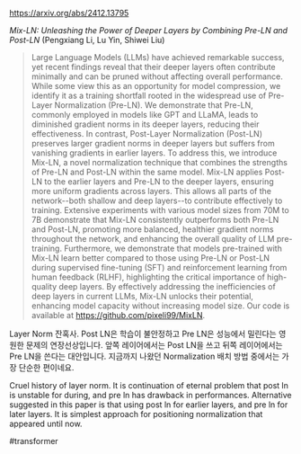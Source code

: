 https://arxiv.org/abs/2412.13795

*Mix-LN: Unleashing the Power of Deeper Layers by Combining Pre-LN and Post-LN* (Pengxiang Li, Lu Yin, Shiwei Liu)

> Large Language Models (LLMs) have achieved remarkable success, yet recent findings reveal that their deeper layers often contribute minimally and can be pruned without affecting overall performance. While some view this as an opportunity for model compression, we identify it as a training shortfall rooted in the widespread use of Pre-Layer Normalization (Pre-LN). We demonstrate that Pre-LN, commonly employed in models like GPT and LLaMA, leads to diminished gradient norms in its deeper layers, reducing their effectiveness. In contrast, Post-Layer Normalization (Post-LN) preserves larger gradient norms in deeper layers but suffers from vanishing gradients in earlier layers. To address this, we introduce Mix-LN, a novel normalization technique that combines the strengths of Pre-LN and Post-LN within the same model. Mix-LN applies Post-LN to the earlier layers and Pre-LN to the deeper layers, ensuring more uniform gradients across layers. This allows all parts of the network--both shallow and deep layers--to contribute effectively to training. Extensive experiments with various model sizes from 70M to 7B demonstrate that Mix-LN consistently outperforms both Pre-LN and Post-LN, promoting more balanced, healthier gradient norms throughout the network, and enhancing the overall quality of LLM pre-training. Furthermore, we demonstrate that models pre-trained with Mix-LN learn better compared to those using Pre-LN or Post-LN during supervised fine-tuning (SFT) and reinforcement learning from human feedback (RLHF), highlighting the critical importance of high-quality deep layers. By effectively addressing the inefficiencies of deep layers in current LLMs, Mix-LN unlocks their potential, enhancing model capacity without increasing model size. Our code is available at https://github.com/pixeli99/MixLN.

Layer Norm 잔혹사. Post LN은 학습이 불안정하고 Pre LN은 성능에서 밀린다는 영원한 문제의 연장선상입니다. 앞쪽 레이어에서는 Post LN을 쓰고 뒤쪽 레이어에서는 Pre LN을 쓴다는 대안입니다. 지금까지 나왔던 Normalization 배치 방법 중에서는 가장 단순한 편이네요.

<english>
Cruel history of layer norm. It is continuation of eternal problem that post ln is unstable for during, and pre ln has drawback in performances. Alternative suggested in this paper is that using post ln for earlier layers, and pre ln for later layers. It is simplest approach for positioning normalization that appeared until now.
</english>

#transformer 
